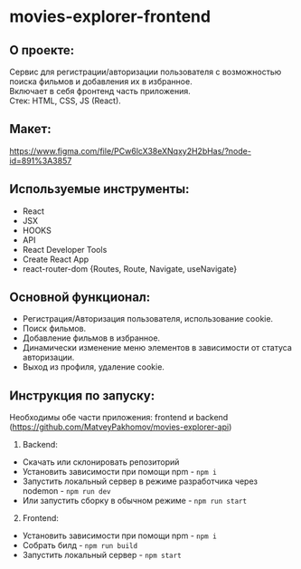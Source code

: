 # **movies-explorer-frontend**

## О проекте:
Cервис для регистрации/авторизации пользователя с возможностью поиска фильмов и добавления их в избранное.<br>
Включает в себя фронтенд часть приложения.<br>
Стек: HTML, CSS, JS (React).

## Макет:
https://www.figma.com/file/PCw6lcX38eXNqxy2H2bHas/?node-id=891%3A3857

## Используемые инструменты:
- React
- JSX
- HOOKS
- API
- React Developer Tools
- Create React App
- react-router-dom {Routes, Route, Navigate, useNavigate}

## Основной функционал:
- Регистрация/Авторизация пользователя, использование cookie.
- Поиск фильмов.
- Добавление фильмов в избранное.
- Динамически изменение меню элементов в зависимости от статуса авторизации.
- Выход из профиля, удаление cookie.

## Инструкция по запуску:
Необходимы обе части приложения: frontend и backend (https://github.com/MatveyPakhomov/movies-explorer-api)<br>
1. Backend:
- Скачать или склонировать репозиторий
- Установить зависимости при помощи npm - `npm i`
- Запустить локальный сервер в режиме разработчика через nodemon - `npm run dev`
- Или запустить сборку в обычном режиме - `npm run start`<br>

2. Frontend:
- Установить зависимости при помощи npm - `npm i`
- Собрать билд - `npm run build`
- Запустить локальный сервер - `npm start`

